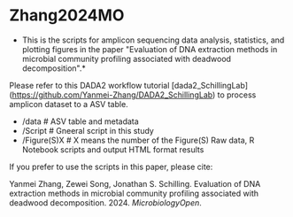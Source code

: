 # Zhang2024MO

* This is the scripts for amplicon sequencing data analysis, statistics, and plotting figures in the paper "Evaluation of DNA extraction methods in microbial community profiling associated with deadwood decomposition".*

Please refer to this DADA2 workflow tutorial [dada2_SchillingLab] (https://github.com/Yanmei-Zhang/DADA2_SchillingLab) to process amplicon dataset to a ASV table.


- /data # ASV table and metadata
- /Script # Gneeral script in this study
- /Figure(S)X # X means the number of the Figure(S) Raw data, R Notebook scripts and output HTML format results

If you prefer to use the scripts in this paper, please cite:

Yanmei Zhang, Zewei Song, Jonathan S. Schilling. Evaluation of DNA extraction methods in microbial community profiling associated with deadwood decomposition. 2024. *MicrobiologyOpen*.
